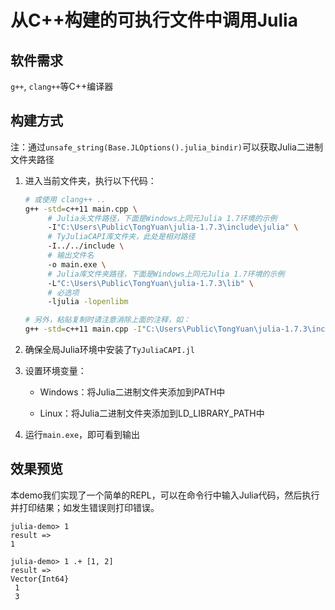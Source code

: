 # 从C++构建的可执行文件中调用Julia

## 软件需求

`g++`, `clang++`等C++编译器

## 构建方式

注：通过`unsafe_string(Base.JLOptions().julia_bindir)`可以获取Julia二进制文件夹路径

1. 进入当前文件夹，执行以下代码：

    ```bash
    # 或使用 clang++ ..
    g++ -std=c++11 main.cpp \
         # Julia头文件路径，下面是Windows上同元Julia 1.7环境的示例
         -I"C:\Users\Public\TongYuan\julia-1.7.3\include\julia" \
         # TyJuliaCAPI库文件夹，此处是相对路径
         -I../../include \
         # 输出文件名
         -o main.exe \
         # Julia库文件夹路径，下面是Windows上同元Julia 1.7环境的示例
         -L"C:\Users\Public\TongYuan\julia-1.7.3\lib" \
         # 必选项
         -ljulia -lopenlibm

    # 另外，粘贴复制时请注意消除上面的注释，如：
    g++ -std=c++11 main.cpp -I"C:\Users\Public\TongYuan\julia-1.7.3\include\julia" -I../../include -o main.exe -L"C:\Users\Public\TongYuan\julia-1.7.3\lib" -ljulia -lopenlibm
    ```

2. 确保全局Julia环境中安装了`TyJuliaCAPI.jl`

3. 设置环境变量：

   - Windows：将Julia二进制文件夹添加到PATH中

   - Linux：将Julia二进制文件夹添加到LD_LIBRARY_PATH中

4. 运行`main.exe`，即可看到输出

## 效果预览

本demo我们实现了一个简单的REPL，可以在命令行中输入Julia代码，然后执行并打印结果；如发生错误则打印错误。

```
julia-demo> 1
result =>
1

julia-demo> 1 .+ [1, 2]
result =>
Vector{Int64}
 1
 3

```